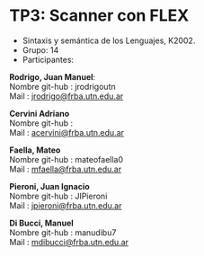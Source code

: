 # TP3: Scanner con FLEX
- Sintaxis y semántica de los Lenguajes, K2002.
- Grupo: 14
- Participantes:  

**Rodrigo, Juan Manuel**:  
Nombre git-hub : jrodrigoutn  
Mail : jrodrigo@frba.utn.edu.ar  
  
**Cervini Adriano**  
Nombre git-hub :    
Mail : acervini@frba.utn.edu.ar  
  
 **Faella, Mateo**  
Nombre git-hub : mateofaella0  
Mail : mfaella@frba.utn.edu.ar  
   
 **Pieroni, Juan Ignacio**   
Nombre git-hub : JIPieroni    
Mail : jpieroni@frba.utn.edu.ar  
  
**Di Bucci, Manuel**  
Nombre git-hub : manudibu7  
Mail : mdibucci@frba.utn.edu.ar 
